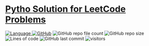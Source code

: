 # [Pytho Solution for LeetCode Problems](https://leetcode.com/problemset/algorithms/) 
[![Language](https://img.shields.io/badge/language-Python%20%2F%20JavaScript-blue.svg) ![GitHub](https://img.shields.io/github/license/sezanhaque/leetcode)](LICENSE.md)
![GitHub repo file count](https://img.shields.io/github/directory-file-count/sezanhaque/leetcode) ![GitHub repo size](https://img.shields.io/github/repo-size/sezanhaque/leetcode) ![Lines of code](https://img.shields.io/tokei/lines/github/sezanhaque/leetcode?style=flat) ![GitHub last commit](https://img.shields.io/github/last-commit/sezanhaque/leetcode) ![visitors](https://visitor-badge.laobi.icu/badge?page_id=sezanhaque.leetcode)

